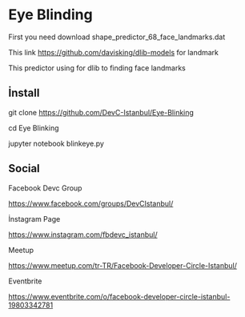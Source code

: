 # Eye Blinding

First you need download shape_predictor_68_face_landmarks.dat 

This link https://github.com/davisking/dlib-models for landmark

This predictor using for dlib to finding face landmarks

## İnstall

git clone https://github.com/DevC-Istanbul/Eye-Blinking

cd Eye Blinking

jupyter notebook blinkeye.py

## Social

Facebook Devc Group

https://www.facebook.com/groups/DevCIstanbul/

İnstagram Page

https://www.instagram.com/fbdevc_istanbul/

Meetup

https://www.meetup.com/tr-TR/Facebook-Developer-Circle-Istanbul/

Eventbrite

https://www.eventbrite.com/o/facebook-developer-circle-istanbul-19803342781



